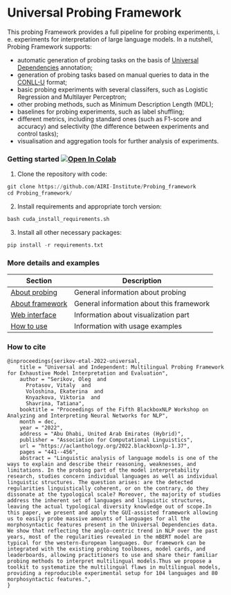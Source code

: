 # Universal Probing Framework

This probing Framework provides a full pipeline for probing experiments, i. e. experiments for interpretation of large language models. In a nutshell, Probing Framework supports:

- automatic generation of probing tasks on the basis of [Universal Dependencies](https://universaldependencies.org/) annotation;
- generation of probing tasks based on manual queries to data in the [CONLL-U](https://universaldependencies.org/format.html) format;
- basic probing experiments with several classifers, such as Logistic Regression and Multilayer Perceptron;
- other probing methods, such as Minimum Description Length (MDL);
- baselines for probing experiments, such as label shuffling;
- different metrics, including standard ones (such as F1-score and accuracy) and selectivity (the difference between experiments and control tasks);
- visualisation and aggregation tools for further analysis of experiments.


### Getting started [![Open In Colab](https://colab.research.google.com/assets/colab-badge.svg)](https://colab.research.google.com/drive/1qJzLjWN8oWCsaTGKMoGNGSHFS6au6KMd#scrollTo=3_r8gilG2y3Y&uniqifier=1) 

1. Clone the repository with code:

```python
git clone https://github.com/AIRI-Institute/Probing_framework
cd Probing_framework/ 
```

2. Install requirements and appropriate torch version:

```python
bash cuda_install_requirements.sh
```

3. Install all other necessary packages:

```python
pip install -r requirements.txt
```

### More details and examples

| Section | Description |
|-|-|
| [About probing](docs/about_probing.md) | General information about probing|
| [About framework](docs/about_framework.md) | General information about this framework|
| [Web interface](docs/web.md) | Information about visualization part|
| [How to use](docs/usage.md) | Information with usage examples|


### How to cite

```
@inproceedings{serikov-etal-2022-universal,
    title = "Universal and Independent: Multilingual Probing Framework for Exhaustive Model Interpretation and Evaluation",
    author = "Serikov, Oleg  and
      Protasov, Vitaly  and
      Voloshina, Ekaterina  and
      Knyazkova, Viktoria  and
      Shavrina, Tatiana",
    booktitle = "Proceedings of the Fifth BlackboxNLP Workshop on Analyzing and Interpreting Neural Networks for NLP",
    month = dec,
    year = "2022",
    address = "Abu Dhabi, United Arab Emirates (Hybrid)",
    publisher = "Association for Computational Linguistics",
    url = "https://aclanthology.org/2022.blackboxnlp-1.37",
    pages = "441--456",
    abstract = "Linguistic analysis of language models is one of the ways to explain and describe their reasoning, weaknesses, and limitations. In the probing part of the model interpretability research, studies concern individual languages as well as individual linguistic structures. The question arises: are the detected regularities linguistically coherent, or on the contrary, do they dissonate at the typological scale? Moreover, the majority of studies address the inherent set of languages and linguistic structures, leaving the actual typological diversity knowledge out of scope.In this paper, we present and apply the GUI-assisted framework allowing us to easily probe massive amounts of languages for all the morphosyntactic features present in the Universal Dependencies data. We show that reflecting the anglo-centric trend in NLP over the past years, most of the regularities revealed in the mBERT model are typical for the western-European languages. Our framework can be integrated with the existing probing toolboxes, model cards, and leaderboards, allowing practitioners to use and share their familiar probing methods to interpret multilingual models.Thus we propose a toolkit to systematize the multilingual flaws in multilingual models, providing a reproducible experimental setup for 104 languages and 80 morphosyntactic features.",
}
```
